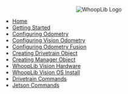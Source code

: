 <div align="center">
  <img src="./images/WhoopLibWhiteTiny.png" alt="WhoopLib Logo"></img>
</div>

- [Home](/)
- [Getting Started](GettingStarted/README.md)
- [Configuring Odometry](ConfiguringOdometry/README.md)
- [Configuring Vision Odometry](ConfiguringVisionOdom/README.md)
- [Configuring Odometry Fusion](ConfiguringOdomFusion/README.md)
- [Creating Drivetrain Object](CreatingDrivetrainObject/README.md)
- [Creating Manager Object](CreatingManagerObject/README.md)
- [WhoopLib Vision Hardware](WhoopLibVisionHardware/README.md)
- [WhoopLib Vision OS Install](WhoopLibVisionInstall/README.md)
- [Drivetrain Commands](DrivetrainCommands/README.md)
- [Jetson Commands](JetsonCommands/README.md)
